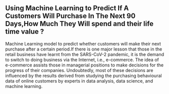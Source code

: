 ## Using Machine Learning to Predict If A Customers Will Purchase In The Next 90 Days,How Much They Will spend and their life time value ?
Machine Learning model to predict whether customers will make their next purchase after a certain period.If there is one major lesson that those in the retail business have learnt from the SARS-CoV-2 pandemic, it is the demand to switch to doing business via the Internet, i.e., e-commerce. The idea of e-commerce assists those in managerial positions to make decisions for the progress of their companies. Undoubtedly, most of these decisions are influenced by the results derived from studying the purchasing behavioural data of online customers by experts in data analysis, data science, and machine learning.